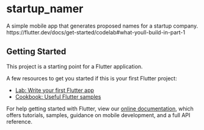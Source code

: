 # startup_namer

A simple mobile app that generates proposed names for a startup company. https:&#x2F;&#x2F;flutter.dev&#x2F;docs&#x2F;get-started&#x2F;codelab#what-youll-build-in-part-1

## Getting Started

This project is a starting point for a Flutter application.

A few resources to get you started if this is your first Flutter project:

- [Lab: Write your first Flutter app](https://flutter.dev/docs/get-started/codelab)
- [Cookbook: Useful Flutter samples](https://flutter.dev/docs/cookbook)

For help getting started with Flutter, view our
[online documentation](https://flutter.dev/docs), which offers tutorials,
samples, guidance on mobile development, and a full API reference.
